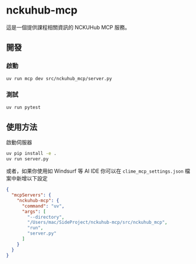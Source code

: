 # nckuhub-mcp

這是一個提供課程相關資訊的 NCKUHub MCP 服務。

## 開發


### 啟動

```bash
uv run mcp dev src/nckuhub_mcp/server.py
```

### 測試

```bash
uv run pytest
```

## 使用方法

啟動伺服器

```bash
uv pip install -e .
uv run server.py
```

或者，如果你使用如 Windsurf 等 AI IDE
你可以在 `clime_mcp_settings.json` 檔案中新增以下設定

```json
{
  "mcpServers": {
    "nckuhub-mcp": {
      "command": "uv",
      "args": [
        "--directory",
        "/Users/mac/SideProject/nckuhub-mcp/src/nckuhub_mcp",
        "run",
        "server.py"
      ]
    }
  }
}